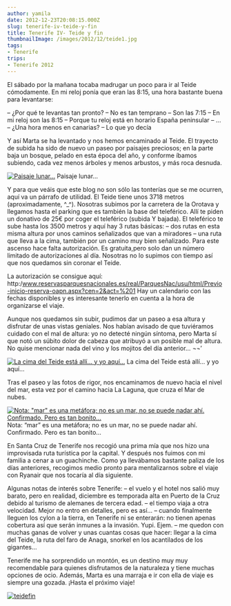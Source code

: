 ```yaml
---
author: yamila
date: 2012-12-23T20:08:15.000Z
slug: tenerife-iv-teide-y-fin
title: Tenerife IV- Teide y fin
thumbnailImage: /images/2012/12/teide1.jpg
tags:
- Tenerife
trips:
- Tenerife 2012
---
```



El sábado por la mañana tocaba madrugar un poco para ir al Teide cómodamente. En mi reloj ponía que eran las 8:15, una hora bastante buena para levantarse:

– ¿Por qué te levantas tan pronto?
 – No es tan temprano
 – Son las 7:15
 – En mi reloj son las 8:15
 – Porque tu reloj está en horario España peninsular
 – …
 – ¿Una hora menos en canarias?
 – Lo que yo decía

Y así Marta se ha levantado y nos hemos encaminado al Teide. El trayecto de subida ha sido de nuevo un paseo por paisajes preciosos; en la parte baja un bosque, pelado en esta época del año, y conforme íbamos subiendo, cada vez menos árboles y menos arbustos, y más roca desnuda.

[![Paisaje lunar...](/images/2012/12/teide1.jpg#small)](/images/2012/12/teide1.jpg#full)
Paisaje lunar…

Y para que veáis que este blog no son sólo las tonterías que se me ocurren, aquí va un párrafo de utilidad. El Teide tiene unos 3718 metros (aproximadamente, ^_^). Nosotras subimos por la carretera de la Orotava y llegamos hasta el parking que es también la base del teleférico. Allí te piden un donativo de 25€ por coger el teleférico (subida Y bajada). El teleférico te sube hasta los 3500 metros y aquí hay 3 rutas básicas:
 – dos rutas en esta misma altura por unos caminos señalizados que van a miradores
 – una ruta que lleva a la cima, también por un camino muy bien señalizado. Para este ascenso hace falta autorización. Es gratuita,pero solo dan un número limitado de autorizaciones al día. Nosotras no lo supimos con tiempo así que nos quedamos sin coronar el Teide.

La autorización se consigue aquí: http:/www.reservasparquesnacionales.es/real/ParquesNac/usu/html/Previo-inicio-reserva-oapn.aspx?cen=2&act=%201 Hay un calendario con las fechas disponibles y es interesante tenerlo en cuenta a la hora de organizarse el viaje.

Aunque nos quedamos sin subir, pudimos dar un paseo a esa altura y disfrutar de unas vistas geniales. Nos habían avisado de que tuviéramos cuidado con el mal de altura: yo no detecté ningún síntoma, pero Marta sí que notó un súbito dolor de cabeza que atribuyó a un posible mal de altura. No quise mencionar nada del vino y los mojitos del día anterior… ¬¬’

[![La cima del Teide está allí... y yo aquí...](/images/2012/12/teide2.jpg#small)](/images/2012/12/teide2.jpg#full)
La cima del Teide está allí… y yo aquí…

Tras el paseo y las fotos de rigor, nos encaminamos de nuevo hacia el nivel del mar, esta vez por el camino hacia La Laguna, que cruza el Mar de nubes.

[![Nota: "mar" es una metáfora; no es un mar, no se puede nadar ahí. Confirmado. Pero es tan bonito...](/images/2012/12/teide3.jpg#small)](/images/2012/12/teide3.jpg#full)
Nota: “mar” es una metáfora; no es un mar, no se puede nadar ahí. Confirmado. Pero es tan bonito…

En Santa Cruz de Tenerife nos recogió una prima mía que nos hizo una improvisada ruta turística por la capital. Y después nos fuimos con mi familia a cenar a un guachinche. Como ya llevábamos bastante paliza de los días anteriores, recogimos medio pronto para mentalizarnos sobre el viaje con Ryanair que nos tocaría al día siguiente.

Algunas notas de interés sobre Tenerife:
 – el vuelo y el hotel nos salió muy barato, pero en realidad, diciembre es temporada alta en Puerto de la Cruz debido al turismo de alemanes de tercera edad.
 – el tiempo viaja a otra velocidad. Mejor no entro en detalles, pero es así…
 – cuando finalmente lleguen los cylon a la tierra, en Tenerife ni se enterarán: no tienen apenas cobertura así que serán inmunes a la invasión. Yupi. Ejem.
 – me quedon con muchas ganas de volver y unas cuantas cosas que hacer: llegar a la cima del Teide, la ruta del faro de Anaga, snorkel en los acantilados de los gigantes…

Tenerife me ha sorprendido un montón, es un destino muy muy recomendable para quienes disfrutamos de la naturaleza y tiene muchas opciones de ocio. Además, Marta es una marraja e ir con ella de viaje es siempre una gozada. ¡Hasta el próximo viaje!

[![teidefin](/images/2012/12/teidefin.jpg#small)](/images/2012/12/teidefin.jpg#full)



